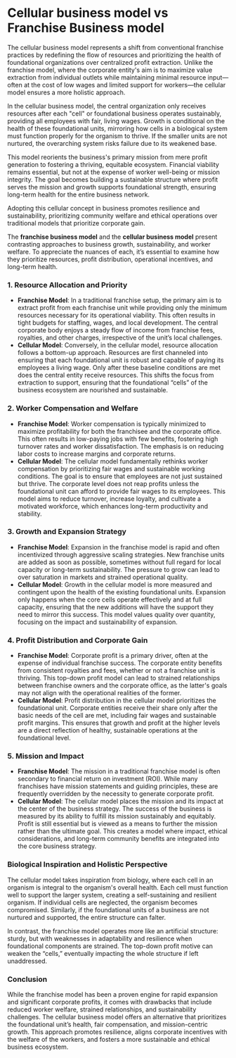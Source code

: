 # Cellular business model vs Franchise Business model

The cellular business model represents a shift from conventional franchise practices by redefining the flow of resources and prioritizing the health of foundational organizations over centralized profit extraction. Unlike the franchise model, where the corporate entity's aim is to maximize value extraction from individual outlets while maintaining minimal resource input—often at the cost of low wages and limited support for workers—the cellular model ensures a more holistic approach.

In the cellular business model, the central organization only receives resources after each "cell" or foundational business operates sustainably, providing all employees with fair, living wages. Growth is conditional on the health of these foundational units, mirroring how cells in a biological system must function properly for the organism to thrive. If the smaller units are not nurtured, the overarching system risks failure due to its weakened base.

This model reorients the business's primary mission from mere profit generation to fostering a thriving, equitable ecosystem. Financial viability remains essential, but not at the expense of worker well-being or mission integrity. The goal becomes building a sustainable structure where profit serves the mission and growth supports foundational strength, ensuring long-term health for the entire business network.

Adopting this cellular concept in business promotes resilience and sustainability, prioritizing community welfare and ethical operations over traditional models that prioritize corporate gain.

The **franchise business model** and the **cellular business model** present contrasting approaches to business growth, sustainability, and worker welfare. To appreciate the nuances of each, it’s essential to examine how they prioritize resources, profit distribution, operational incentives, and long-term health.

### 1. **Resource Allocation and Priority**

- **Franchise Model**: In a traditional franchise setup, the primary aim is to extract profit from each franchise unit while providing only the minimum resources necessary for its operational viability. This often results in tight budgets for staffing, wages, and local development. The central corporate body enjoys a steady flow of income from franchise fees, royalties, and other charges, irrespective of the unit’s local challenges.
- **Cellular Model**: Conversely, in the cellular model, resource allocation follows a bottom-up approach. Resources are first channeled into ensuring that each foundational unit is robust and capable of paying its employees a living wage. Only after these baseline conditions are met does the central entity receive resources. This shifts the focus from extraction to support, ensuring that the foundational “cells” of the business ecosystem are nourished and sustainable.

### 2. **Worker Compensation and Welfare**

- **Franchise Model**: Worker compensation is typically minimized to maximize profitability for both the franchisee and the corporate office. This often results in low-paying jobs with few benefits, fostering high turnover rates and worker dissatisfaction. The emphasis is on reducing labor costs to increase margins and corporate returns.
- **Cellular Model**: The cellular model fundamentally rethinks worker compensation by prioritizing fair wages and sustainable working conditions. The goal is to ensure that employees are not just sustained but thrive. The corporate level does not reap profits unless the foundational unit can afford to provide fair wages to its employees. This model aims to reduce turnover, increase loyalty, and cultivate a motivated workforce, which enhances long-term productivity and stability.

### 3. **Growth and Expansion Strategy**

- **Franchise Model**: Expansion in the franchise model is rapid and often incentivized through aggressive scaling strategies. New franchise units are added as soon as possible, sometimes without full regard for local capacity or long-term sustainability. The pressure to grow can lead to over saturation in markets and strained operational quality.
- **Cellular Model**: Growth in the cellular model is more measured and contingent upon the health of the existing foundational units. Expansion only happens when the core cells operate effectively and at full capacity, ensuring that the new additions will have the support they need to mirror this success. This model values quality over quantity, focusing on the impact and sustainability of expansion.

### 4. **Profit Distribution and Corporate Gain**

- **Franchise Model**: Corporate profit is a primary driver, often at the expense of individual franchise success. The corporate entity benefits from consistent royalties and fees, whether or not a franchise unit is thriving. This top-down profit model can lead to strained relationships between franchise owners and the corporate office, as the latter's goals may not align with the operational realities of the former.
- **Cellular Model**: Profit distribution in the cellular model prioritizes the foundational unit. Corporate entities receive their share only after the basic needs of the cell are met, including fair wages and sustainable profit margins. This ensures that growth and profit at the higher levels are a direct reflection of healthy, sustainable operations at the foundational level.

### 5. **Mission and Impact**

- **Franchise Model**: The mission in a traditional franchise model is often secondary to financial return on investment (ROI). While many franchises have mission statements and guiding principles, these are frequently overridden by the necessity to generate corporate profit.
- **Cellular Model**: The cellular model places the mission and its impact at the center of the business strategy. The success of the business is measured by its ability to fulfill its mission sustainably and equitably. Profit is still essential but is viewed as a means to further the mission rather than the ultimate goal. This creates a model where impact, ethical considerations, and long-term community benefits are integrated into the core business strategy.

### **Biological Inspiration and Holistic Perspective**

The cellular model takes inspiration from biology, where each cell in an organism is integral to the organism's overall health. Each cell must function well to support the larger system, creating a self-sustaining and resilient organism. If individual cells are neglected, the organism becomes compromised. Similarly, if the foundational units of a business are not nurtured and supported, the entire structure can falter.

In contrast, the franchise model operates more like an artificial structure: sturdy, but with weaknesses in adaptability and resilience when foundational components are strained. The top-down profit motive can weaken the “cells,” eventually impacting the whole structure if left unaddressed.

### **Conclusion**

While the franchise model has been a proven engine for rapid expansion and significant corporate profits, it comes with drawbacks that include reduced worker welfare, strained relationships, and sustainability challenges. The cellular business model offers an alternative that prioritizes the foundational unit’s health, fair compensation, and mission-centric growth. This approach promotes resilience, aligns corporate incentives with the welfare of the workers, and fosters a more sustainable and ethical business ecosystem.